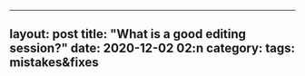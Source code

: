---
layout: post
title: "What is a good editing session?"
date: 2020-12-02 02:n
category: 
tags: mistakes&fixes
----

